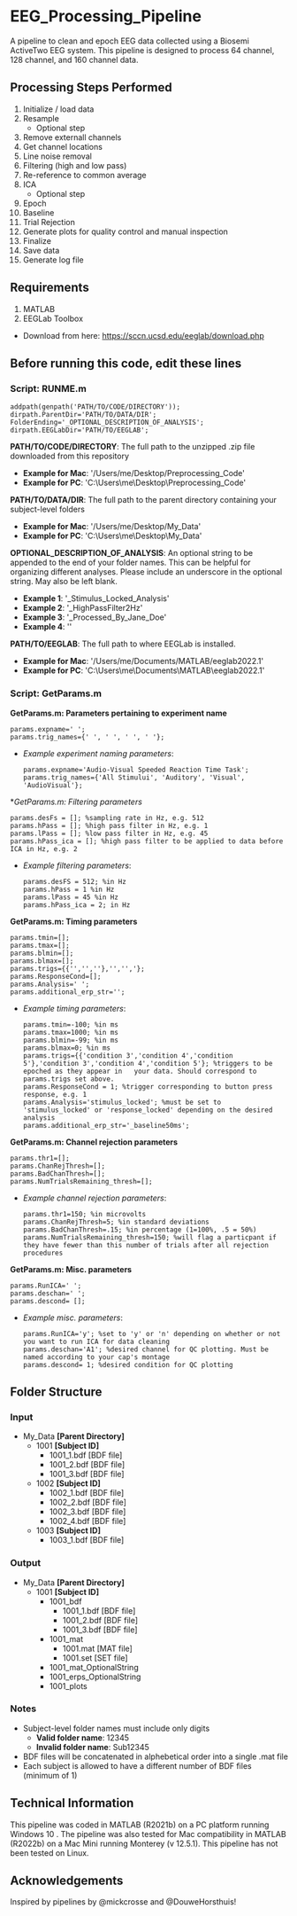 # EEG_Processing_Pipeline
A pipeline to clean and epoch EEG data collected using a Biosemi ActiveTwo EEG system. This pipeline is designed to process 64 channel, 128 channel, and 160 channel data.

## Processing Steps Performed

1. Initialize / load data
2. Resample
   - Optional step
4. Remove externall channels
5. Get channel locations
6. Line noise removal
7. Filtering (high and low pass)
8. Re-reference to common average
9. ICA
   - Optional step
10. Epoch
11. Baseline
12. Trial Rejection
13. Generate plots for quality control and manual inspection
14. Finalize
15. Save data
16. Generate log file

## Requirements
1. MATLAB
2. EEGLab Toolbox
  - Download from here: https://sccn.ucsd.edu/eeglab/download.php

## Before running this code, edit these lines

### Script: **RUNME.m**

```
addpath(genpath('PATH/TO/CODE/DIRECTORY'));
dirpath.ParentDir='PATH/TO/DATA/DIR'; 
FolderEnding='_OPTIONAL_DESCRIPTION_OF_ANALYSIS'; 
dirpath.EEGLabDir='PATH/TO/EEGLAB'; 
```

**PATH/TO/CODE/DIRECTORY**: The full path to the unzipped .zip file downloaded from this repository

  - **Example for Mac**: '/Users/me/Desktop/Preprocessing_Code'
  - **Example for PC**: 'C:\Users\me\Desktop\Preprocessing_Code'

**PATH/TO/DATA/DIR**: The full path to the parent directory containing your subject-level folders

  - **Example for Mac**: '/Users/me/Desktop/My_Data'
  - **Example for PC**: 'C:\Users\me\Desktop\My_Data'


**OPTIONAL_DESCRIPTION_OF_ANALYSIS**: An optional string to be appended to the end of your folder names. This can be helpful for organizing different analyses. Please include an underscore in the optional string. May also be left blank.

  - **Example 1**: '_Stimulus_Locked_Analysis'
  - **Example 2**: '_HighPassFilter2Hz'
  - **Example 3**: '_Processed_By_Jane_Doe'
  - **Example 4**: '' 


**PATH/TO/EEGLAB**: The full path to where EEGLab is installed.

  - **Example for Mac**: '/Users/me/Documents/MATLAB/eeglab2022.1'
  - **Example for PC**: 'C:\Users\me\Documents\MATLAB\eeglab2022.1'






### Script: **GetParams.m**

**GetParams.m: Parameters pertaining to experiment name**

```
params.expname=' '; 
params.trig_names={' ', ' ', ' ', ' '}; 
```
 - *Example experiment naming parameters*: 

     ```
     params.expname='Audio-Visual Speeded Reaction Time Task'; 
     params.trig_names={'All Stimului', 'Auditory', 'Visual', 'AudioVisual'}; 
     ```
**GetParams.m: Filtering parameters*

```
params.desFs = []; %sampling rate in Hz, e.g. 512
params.hPass = []; %high pass filter in Hz, e.g. 1
params.lPass = []; %low pass filter in Hz, e.g. 45
params.hPass_ica = []; %high pass filter to be applied to data before ICA in Hz, e.g. 2
```

 - *Example filtering parameters*: 

     ```
     params.desFS = 512; %in Hz
     params.hPass = 1 %in Hz
     params.lPass = 45 %in Hz
     params.hPass_ica = 2; in Hz
     ```
     
**GetParams.m: Timing parameters**

```
params.tmin=[]; 
params.tmax=[]; 
params.blmin=[]; 
params.blmax=[]; 
params.trigs={{'','',''},'','','}; 
params.ResponseCond=[]; 
params.Analysis=' '; 
params.additional_erp_str='';
```

 - *Example timing parameters*: 

     ```
     params.tmin=-100; %in ms
     params.tmax=1000; %in ms
     params.blmin=-99; %in ms
     params.blmax=0; %in ms
     params.trigs={{'condition 3','condition 4','condition 5'},'condition 3','condition 4','condition 5'}; %triggers to be epoched as they appear in   your data. Should correspond to params.trigs set above.
     params.ResponseCond = 1; %trigger corresponding to button press response, e.g. 1
     params.Analysis='stimulus_locked'; %must be set to 'stimulus_locked' or 'response_locked' depending on the desired analysis
     params.additional_erp_str='_baseline50ms';
    ```

**GetParams.m: Channel rejection parameters**

```
params.thr1=[]; 
params.ChanRejThresh=[]; 
params.BadChanThresh=[]; 
params.NumTrialsRemaining_thresh=[];
```

 - *Example channel rejection parameters*: 
     

     ```
     params.thr1=150; %in microvolts 
     params.ChanRejThresh=5; %in standard deviations 
     params.BadChanThresh=.15; %in percentage (1=100%, .5 = 50%) 
     params.NumTrialsRemaining_thresh=150; %will flag a particpant if they have fewer than this number of trials after all rejection procedures
     ```

**GetParams.m: Misc. parameters**

```
params.RunICA=' '; 
params.deschan=' ';
params.descond= [];
```

 - *Example misc. parameters*: 

     ```
     params.RunICA='y'; %set to 'y' or 'n' depending on whether or not you want to run ICA for data cleaning 
     params.deschan='A1'; %desired channel for QC plotting. Must be named according to your cap's montage
     params.descond= 1; %desired condition for QC plotting
     ```


## Folder Structure

### Input 
- My_Data **[Parent Directory]**
  - 1001 **[Subject ID]**
    - 1001_1.bdf [BDF file]
    - 1001_2.bdf [BDF file]
    - 1001_3.bdf [BDF file]
  - 1002 **[Subject ID]**
    - 1002_1.bdf [BDF file]
    - 1002_2.bdf [BDF file]
    - 1002_3.bdf [BDF file]
    - 1002_4.bdf [BDF file]
  - 1003 **[Subject ID]**
    - 1003_1.bdf [BDF file]

### Output

- My_Data **[Parent Directory]**
  - 1001 **[Subject ID]**
    - 1001_bdf
      - 1001_1.bdf [BDF file]
      - 1001_2.bdf [BDF file]
      - 1001_3.bdf [BDF file]
    - 1001_mat
      - 1001.mat [MAT file]
      - 1001.set [SET file]
    - 1001_mat_OptionalString
    - 1001_erps_OptionalString
    - 1001_plots

### Notes

- Subject-level folder names must include only digits
  - **Valid folder name**: 12345
  - **Invalid folder name**: Sub12345
- BDF files will be concatenated in alphebetical order into a single .mat file
- Each subject is allowed to have a different number of BDF files (minimum of 1)

## Technical Information
This pipeline was coded in MATLAB (R2021b) on a PC platform running Windows 10 . The pipeline was also tested for Mac compatibility in MATLAB (R2022b) on a Mac Mini running Monterey (v 12.5.1). This pipeline has not been tested on Linux.

## Acknowledgements

Inspired by pipelines by @mickcrosse and @DouweHorsthuis!
